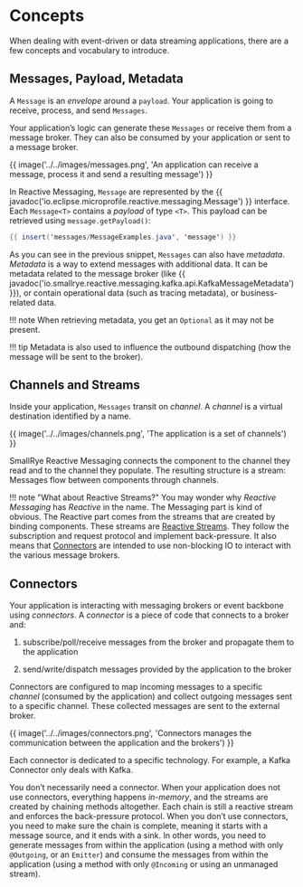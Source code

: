# Concepts

When dealing with event-driven or data streaming applications, there are
a few concepts and vocabulary to introduce.

## Messages, Payload, Metadata

A `Message` is an *envelope* around a `payload`. Your application is
going to receive, process, and send `Messages`.

Your application’s logic can generate these `Messages` or receive them
from a message broker. They can also be consumed by your application or
sent to a message broker.

{{ image('../../images/messages.png', 'An application can receive a message, process it and send a resulting message') }}


In Reactive Messaging, `Message` are represented by the {{ javadoc('io.eclipse.microprofile.reactive.messaging.Message') }} interface.
Each `Message<T>` contains a *payload* of type `<T>`. This payload can be retrieved using `message.getPayload()`:

``` java
{{ insert('messages/MessageExamples.java', 'message') }}
```

As you can see in the previous snippet, `Messages` can also have
*metadata*. *Metadata* is a way to extend messages with additional data.
It can be metadata related to the message broker
(like {{ javadoc('io.smallrye.reactive.messaging.kafka.api.KafkaMessageMetadata') }}), or contain operational data (such as tracing metadata), or business-related data.

!!! note
    When retrieving metadata, you get an `Optional` as it may not be  present.

!!! tip
    Metadata is also used to influence the outbound dispatching (how the  message will be sent to the broker).

## Channels and Streams

Inside your application, `Messages` transit on *channel*. A *channel* is
a virtual destination identified by a name.

{{ image('../../images/channels.png', 'The application is a set of channels') }}

SmallRye Reactive Messaging connects the component to the channel they read and to the channel they populate.
The resulting structure is a  stream: Messages flow between components through channels.

!!! note "What about Reactive Streams?"
    You may wonder why *Reactive Messaging* has *Reactive* in the name. The
    Messaging part is kind of obvious. The Reactive part comes from the
    streams that are created by binding components. These streams are
    [Reactive Streams](https://www.reactive-streams.org/). They follow the
    subscription and request protocol and implement back-pressure. It also
    means that [Connectors](#connectors) are intended to use non-blocking IO
    to interact with the various message brokers.


## Connectors

Your application is interacting with messaging brokers or event backbone  using *connectors*.
A *connector* is a piece of code that connects to a broker and:

1.  subscribe/poll/receive messages from the broker and propagate them to the application

2.  send/write/dispatch messages provided by the application to the broker

Connectors are configured to map incoming messages to a specific
*channel* (consumed by the application) and collect outgoing messages
sent to a specific channel. These collected messages are sent to the
external broker.

{{ image('../../images/connectors.png', 'Connectors manages the communication between the application and the brokers') }}

Each connector is dedicated to a specific technology.
For example, a  Kafka Connector only deals with Kafka.

You don’t necessarily need a connector.
When your application does not  use connectors, everything happens *in-memory*, and the streams are created by chaining methods altogether.
Each chain is still a reactive  stream and enforces the back-pressure protocol.
When you don’t use  connectors, you need to make sure the chain is complete, meaning it  starts with a message source, and it ends with a sink.
In other words,  you need to generate messages from within the application (using a method with only `@Outgoing`, or an `Emitter`) and consume the messages
from within the application (using a method with only `@Incoming` or using an unmanaged stream).

